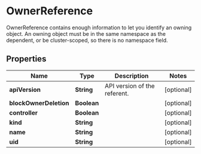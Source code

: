 

# OwnerReference

OwnerReference contains enough information to let you identify an owning object. An owning object must be in the same namespace as the dependent, or be cluster-scoped, so there is no namespace field.
## Properties

Name | Type | Description | Notes
------------ | ------------- | ------------- | -------------
**apiVersion** | **String** | API version of the referent. |  [optional]
**blockOwnerDeletion** | **Boolean** |  |  [optional]
**controller** | **Boolean** |  |  [optional]
**kind** | **String** |  |  [optional]
**name** | **String** |  |  [optional]
**uid** | **String** |  |  [optional]



